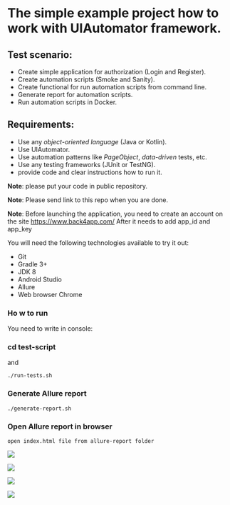 # The simple example project how to work with UIAutomator framework.

## Test scenario:
- Create simple application for authorization (Login and Register).
- Create automation scripts (Smoke and Sanity).
- Create functional for run automation scripts from command line.
- Generate report for automation scripts.
- Run automation scripts in Docker. 
    
## Requirements:
- Use any *object-oriented language* (Java or Kotlin).
- Use UIAutomator.
- Use automation patterns like *PageObject*, *data-driven* tests, etc.
- Use any testing frameworks (JUnit or TestNG). 
- provide code and clear instructions how to run it.

**Note**: please put your code in public repository.

**Note**: Please send link to this repo when you are done.

**Note**: Before launching the application, you need to create an account on the site https://www.back4app.com/ After it needs to add app_id and app_key

You will need the following technologies available to try it out:
* Git
* Gradle 3+
* JDK 8
* Android Studio
* Allure 
* Web browser Chrome

### Ho w to run

 You need to write in console: 
 
 ### cd test-script
 
 and 
 
```./run-tests.sh ```

### Generate Allure report 

```./generate-report.sh ```

### Open Allure report in browser

```open index.html file from allure-report folder```

![](https://c.radikal.ru/c12/2104/b0/213f8464e5fe.png) 

![](https://d.radikal.ru/d25/2104/1f/19918842b925.png) 

![](https://d.radikal.ru/d15/2104/a0/400e63541d86.png)

![](https://a.radikal.ru/a40/2104/3e/3824f7a4009e.png)
